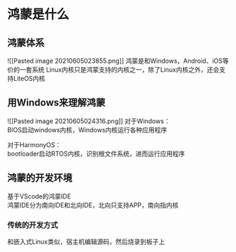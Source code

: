  # 鸿蒙是什么
## 鸿蒙体系
![[Pasted image 20210605023855.png]]
鸿蒙是和Windows，Android、iOS等价的一套系统
Linux内核只是鸿蒙支持的内核之一，除了Linux内核之外，还会支持LiteOS内核

## 用Windows来理解鸿蒙
![[Pasted image 20210605024316.png]]
对于Windows：  
BIOS启动windows内核，Windows内核运行各种应用程序  

对于HarmonyOS：  
bootloader启动RTOS内核，识别根文件系统，进而运行应用程序  

## 鸿蒙的开发环境
基于VScode的鸿蒙IDE  
鸿蒙IDE分为南向IDE和北向IDE，北向只支持APP，南向指内核

### 传统的开发方式
和嵌入式Linux类似，宿主机编辑源码，然后烧录到板子上



 